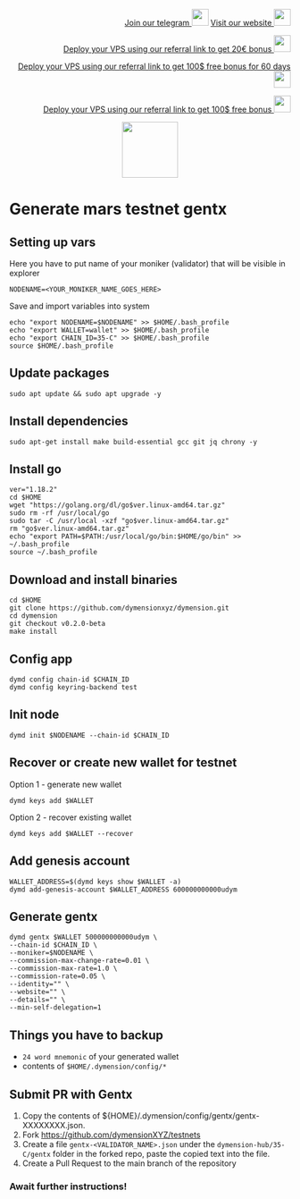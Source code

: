 <p style="font-size:14px" align="right">
<a href="https://t.me/kjnotes" target="_blank">Join our telegram <img src="https://user-images.githubusercontent.com/50621007/168689534-796f181e-3e4c-43a5-8183-9888fc92cfa7.png" width="30"/></a>
<a href="https://kjnodes.com/" target="_blank">Visit our website <img src="https://user-images.githubusercontent.com/50621007/168689709-7e537ca6-b6b8-4adc-9bd0-186ea4ea4aed.png" width="30"/></a>
</p>

<p style="font-size:14px" align="right">
<a href="https://hetzner.cloud/?ref=y8pQKS2nNy7i" target="_blank">Deploy your VPS using our referral link to get 20€ bonus <img src="https://user-images.githubusercontent.com/50621007/174612278-11716b2a-d662-487e-8085-3686278dd869.png" width="30"/></a>
</p>
<p style="font-size:14px" align="right">
<a href="https://m.do.co/c/17b61545ca3a" target="_blank">Deploy your VPS using our referral link to get 100$ free bonus for 60 days <img src="https://user-images.githubusercontent.com/50621007/183284313-adf81164-6db4-4284-9ea0-bcb841936350.png" width="30"/></a>
</p>
<p style="font-size:14px" align="right">
<a href="https://www.vultr.com/?ref=7418642" target="_blank">Deploy your VPS using our referral link to get 100$ free bonus <img src="https://user-images.githubusercontent.com/50621007/183284971-86057dc2-2009-4d40-a1d4-f0901637033a.png" width="30"/></a>
</p>

<p align="center">
  <img height="100" height="auto" src="https://user-images.githubusercontent.com/50621007/205657849-4fa816f7-6471-4e47-9832-ef9374a706b0.png">
</p>

# Generate mars testnet gentx

## Setting up vars
Here you have to put name of your moniker (validator) that will be visible in explorer
```
NODENAME=<YOUR_MONIKER_NAME_GOES_HERE>
```

Save and import variables into system
```
echo "export NODENAME=$NODENAME" >> $HOME/.bash_profile
echo "export WALLET=wallet" >> $HOME/.bash_profile
echo "export CHAIN_ID=35-C" >> $HOME/.bash_profile
source $HOME/.bash_profile
```

## Update packages
```
sudo apt update && sudo apt upgrade -y
```

## Install dependencies
```
sudo apt-get install make build-essential gcc git jq chrony -y
```

## Install go
```
ver="1.18.2"
cd $HOME
wget "https://golang.org/dl/go$ver.linux-amd64.tar.gz"
sudo rm -rf /usr/local/go
sudo tar -C /usr/local -xzf "go$ver.linux-amd64.tar.gz"
rm "go$ver.linux-amd64.tar.gz"
echo "export PATH=$PATH:/usr/local/go/bin:$HOME/go/bin" >> ~/.bash_profile
source ~/.bash_profile
```

## Download and install binaries
```
cd $HOME
git clone https://github.com/dymensionxyz/dymension.git
cd dymension
git checkout v0.2.0-beta
make install
```

## Config app
```
dymd config chain-id $CHAIN_ID
dymd config keyring-backend test
```

## Init node
```
dymd init $NODENAME --chain-id $CHAIN_ID
```

## Recover or create new wallet for testnet
Option 1 - generate new wallet
```
dymd keys add $WALLET
```

Option 2 - recover existing wallet
```
dymd keys add $WALLET --recover
```

## Add genesis account
```
WALLET_ADDRESS=$(dymd keys show $WALLET -a)
dymd add-genesis-account $WALLET_ADDRESS 600000000000udym
```

## Generate gentx
```
dymd gentx $WALLET 500000000000udym \
--chain-id $CHAIN_ID \
--moniker=$NODENAME \
--commission-max-change-rate=0.01 \
--commission-max-rate=1.0 \
--commission-rate=0.05 \
--identity="" \
--website="" \
--details="" \
--min-self-delegation=1
```

## Things you have to backup
- `24 word mnemonic` of your generated wallet
- contents of `$HOME/.dymension/config/*`

## Submit PR with Gentx
1. Copy the contents of ${HOME}/.dymension/config/gentx/gentx-XXXXXXXX.json.
2. Fork https://github.com/dymensionXYZ/testnets
3. Create a file `gentx-<VALIDATOR_NAME>.json` under the `dymension-hub/35-C/gentx` folder in the forked repo, paste the copied text into the file.
4. Create a Pull Request to the main branch of the repository

### Await further instructions!
